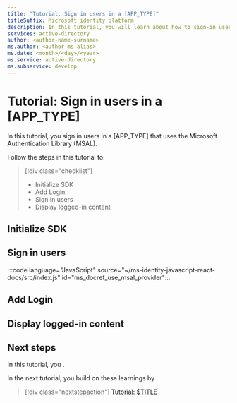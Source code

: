 ```yaml
---
title: "Tutorial: Sign in users in a [APP_TYPE]"
titleSuffix: Microsoft identity platform
description: In this tutorial, you will learn about how to sign-in users in a [APP_TYPE]
services: active-directory
author: <author-name-surname>
ms.author: <author-ms-alias>
ms.date: <month>/<day>/<year>
ms.service: active-directory
ms.subservice: develop
---
```


# Tutorial: Sign in users in a [APP_TYPE]

In this tutorial, you sign in users in a [APP_TYPE] that uses the Microsoft Authentication Library (MSAL).

Follow the steps in this tutorial to:

> [!div class="checklist"]
>
> - Initialize SDK
> - Add Login
> - Sign in users
> - Display logged-in content

## Initialize SDK

## Sign in users

:::code language="JavaScript" source="~/ms-identity-javascript-react-docs/src/index.js" id="ms_docref_use_msal_provider":::

## Add Login

## Display logged-in content

<!-- $TASKS_COMPLETED_AND_LEARNINGS_HERE -->

## Next steps

In this tutorial, you <!-- $TASKS_COMPLETED_AND_LEARNINGS_HERE -->.

In the next tutorial, you build on these learnings by <!-- $TASKS_AND_LEARNINGS_IN_NEXT_TUTORIAL_HERE -->.

> [!div class="nextstepaction"]
> [Tutorial: $TITLE](../../04-call-graph-api.md)
